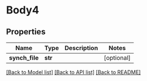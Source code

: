 # Body4

## Properties
Name | Type | Description | Notes
------------ | ------------- | ------------- | -------------
**synch_file** | **str** |  | [optional] 

[[Back to Model list]](../README.md#documentation-for-models) [[Back to API list]](../README.md#documentation-for-api-endpoints) [[Back to README]](../README.md)

